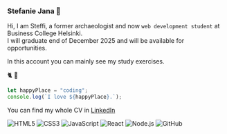 ### Stefanie Jana :wave:

Hi, I am Steffi, a former archaeologist and now `web development student` at Business College Helsinki. \
I will graduate end of December 2025 and will be available for opportunities.

In this account you can mainly see my study exercises.

:cat2: :unicorn:

```js
let happyPlace = "coding";
console.log(`I love ${happyPlace}.`);
```

You can find my whole CV in [LinkedIn]((https://www.linkedin.com/in/stefanie-jana-a0b094a8/))

![HTML5](https://img.shields.io/badge/-HTML5-E34F26?style=flat-square&logo=html5&logoColor=white)
![CSS3](https://img.shields.io/badge/-CSS3-1572B6?style=flat-square&logo=css3)
![JavaScript](https://img.shields.io/badge/-JavaScript-F7DF1E?style=flat-square&logo=javascript&logoColor=black)
![React](https://img.shields.io/badge/-React-61DAFB?style=flat-square&logo=react&logoColor=black)
![Node.js](https://img.shields.io/badge/-Node.js-339933?style=flat-square&logo=node.js&logoColor=white)
![GitHub](https://img.shields.io/badge/-GitHub-181717?style=flat-square&logo=github)


<!--
**stabjana/stabjana** is a ✨ _special_ ✨ repository because its `README.md` (this file) appears on your GitHub profile.

Here are some ideas to get you started:

- 🔭 I’m currently working on ...
- 🌱 I’m currently learning ...
- 👯 I’m looking to collaborate on ...
- 🤔 I’m looking for help with ...
- 💬 Ask me about ...
- 📫 How to reach me: ...
- 😄 Pronouns: ...
- ⚡ Fun fact: ...
-->
